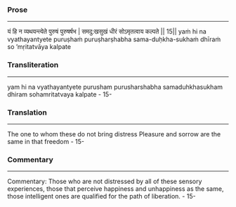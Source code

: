 ### Prose 
 --- 
यं हि न व्यथयन्त्येते पुरुषं पुरुषर्षभ |
समदु:खसुखं धीरं सोऽमृतत्वाय कल्पते || 15||
yaṁ hi na vyathayantyete puruṣhaṁ puruṣharṣhabha
sama-duḥkha-sukhaṁ dhīraṁ so ’mṛitatvāya kalpate

### Transliteration 
 --- 
yam hi na vyathayantyete purusham purusharshabha samaduhkhasukham dhiram sohamritatvaya kalpate - 15-

### Translation 
 --- 
The one to whom these do not bring distress Pleasure and sorrow are the same in that freedom - 15-

### Commentary 
 --- 
Commentary: Those who are not distressed by all of these sensory experiences, those that perceive happiness and unhappiness as the same, those intelligent ones are qualified for the path of liberation. - 15-